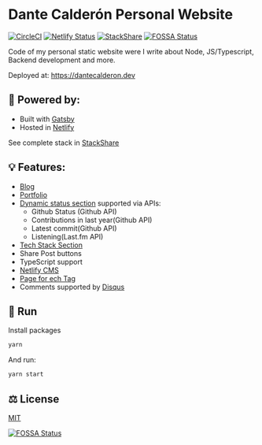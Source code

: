 # Dante Calderón Personal Website
[![CircleCI](https://circleci.com/gh/dantehemerson/dantecalderon.com.svg?style=svg)](https://circleci.com/gh/dantehemerson/dantecalderon.com)
[![Netlify Status](https://api.netlify.com/api/v1/badges/2b2a92f6-3281-47c5-b2bb-252235f364f5/deploy-status)](https://app.netlify.com/sites/dantecalderon/deploys)
[![StackShare](http://img.shields.io/badge/tech-stack-0690fa.svg?style=flat)](https://stackshare.io/dantehemerson/dantecalderon-dev)
[![FOSSA Status](https://app.fossa.io/api/projects/git%2Bgithub.com%2Fdantehemerson%2Fdantecalderon.dev.svg?type=shield)](https://app.fossa.io/projects/git%2Bgithub.com%2Fdantehemerson%2Fdantecalderon.dev?ref=badge_shield)

Code of my personal static website were I write about Node, JS/Typescript, Backend development and more.

Deployed at: https://dantecalderon.dev

## 💪 Powered by:

* Built with [Gatsby](https://www.gatsbyjs.com/)
* Hosted in [Netlify](https://www.netlify.com/)

See complete stack in [StackShare](https://stackshare.io/dantehemerson/dantecalderon-dev)


## 💡 Features:
* [Blog](https://dantecalderon.dev/blog)
* [Portfolio](https://dantecalderon.dev/portfolio)
* [Dynamic status section](https://dantecalderon.dev/) supported via APIs:
  - Github Status (Github API)
  - Contributions in last year(Github API)
  - Latest commit(Github API)
  - Listening(Last.fm API)
* [Tech Stack Section](https://dantecalderon.dev/#my-stack)
* Share Post buttons
* TypeScript support
* [Netlify CMS](https://www.netlifycms.org/)
* [Page for ech Tag](https://dantecalderon.dev/blog/tags/backend)
* Comments supported by [Disqus](https://disqus.com/)

## 🚀 Run

Install packages
```bash
yarn
```

And run:
```bash
yarn start
```

## ⚖️ License

[MIT](./LICENSE)

[![FOSSA Status](https://app.fossa.io/api/projects/git%2Bgithub.com%2Fdantehemerson%2Fdantecalderon.dev.svg?type=large)](https://app.fossa.io/projects/git%2Bgithub.com%2Fdantehemerson%2Fdantecalderon.dev?ref=badge_large)
